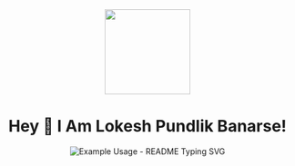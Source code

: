 <div align="center">
  <img height="150" src="https://camo.githubusercontent.com/62da68eb62b1e5f175f7d1f0191dd89a653d7908feb22d37d4a0ab07365d6791/68747470733a2f2f6d656469612e67697068792e636f6d2f6d656469612f4d3967624264396e6244724f5475314d71782f67697068792e676966"  />
</div>

<h1 align="center">
Hey 👋  I Am Lokesh Pundlik Banarse!<br>
</h1>

<p align="center">
  <img src="https://readme-typing-svg.demolab.com/?lines=Type+messages+everywhere!;Add+a+bio+to+your+profile!;Welcome+To+My+GitHub+Profile;Make+your+readme+stand+out!&font=Fira%20Code&center=true&width=380&height=50&duration=4000&pause=1000" alt="Example Usage - README Typing SVG">
</p>
